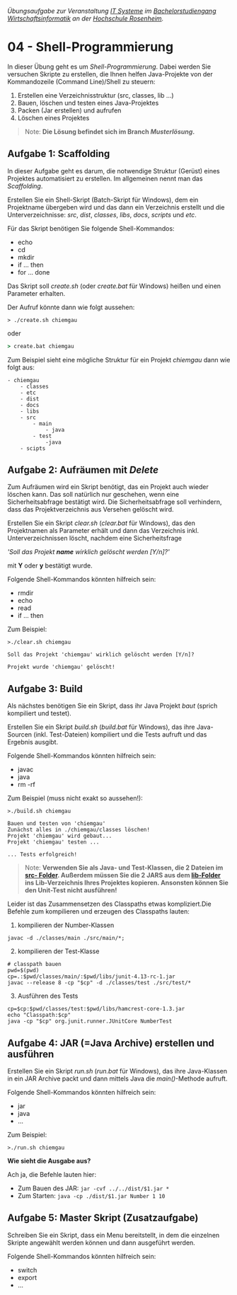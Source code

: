 
_Übungsaufgabe zur Veranstaltung [IT
Systeme](https://hsro-wif-it.github.io) im [Bachelorstudiengang
Wirtschaftsinformatik](https://www.th-rosenheim.de/technik/informatik-mathematik/wirtschaftsinformatik-bachelor/) an der [Hochschule Rosenheim](http://www.th-rosenheim.de)._

# 04 - Shell-Programmierung

In dieser Übung geht es um _Shell-Programmierung_. Dabei werden Sie
versuchen Skripte zu erstellen, die Ihnen helfen Java-Projekte von der
Kommandozeile (Command Line)/Shell zu steuern:

1. Erstellen eine Verzeichnisstruktur (src, classes, lib ...)
1. Bauen, löschen und testen eines Java-Projektes
1. Packen (Jar erstellen) und aufrufen
1. Löschen eines Projektes

> Note: **Die Lösung befindet sich im Branch _Musterlösung_.**

## Aufgabe 1: Scaffolding

In dieser Aufgabe geht es darum, die notwendige Struktur (Gerüst) eines
Projektes automatisiert zu erstellen. Im allgemeinen nennt man das
_Scaffolding_.

Erstellen Sie ein Shell-Skript (Batch-Skript für Windows), dem ein
Projektname übergeben wird und das dann ein Verzeichnis erstellt und die
Unterverzeichnisse: _src_, _dist_, _classes_, _libs_, _docs_, _scripts_
und _etc_.

Für das Skript benötigen Sie folgende Shell-Kommandos:

- echo
- cd
- mkdir
- if ... then
- for ... done

Das Skript soll _create.sh_ (oder _create.bat_ für Windows) heißen und
einen Parameter erhalten.

Der Aufruf könnte dann wie folgt aussehen:

```shell
> ./create.sh chiemgau
```

oder

```cmd
> create.bat chiemgau
```

Zum Beispiel sieht eine mögliche Struktur für ein Projekt _chiemgau_
dann wie folgt aus:

```shell
- chiemgau
    - classes
    - etc
    - dist
    - docs
    - libs
    - src
        - main
            - java
        - test
            -java
    - scipts
```
## Aufgabe 2: Aufräumen mit _Delete_

Zum Aufräumen wird ein Skript benötigt, das ein Projekt auch wieder
löschen kann. Das soll natürlich nur geschehen, wenn eine
Sicherheitsabfrage bestätigt wird. Die Sicherheitsabfrage soll
verhindern, dass das Projektverzeichnis aus Versehen gelöscht wird.

Erstellen Sie ein Skript _clear.sh_ (_clear.bat_ für Windows), das den
Projektnamen als Parameter erhält und dann das Verzeichnis inkl.
Unterverzeichnissen löscht, nachdem eine Sicherheitsfrage  

_'Soll das Projekt **name** wirklich gelöscht werden [Y/n]?'_  

mit **Y** oder **y** bestätigt wurde.

Folgende Shell-Kommandos könnten hilfreich sein:

- rmdir
- echo
- read
- if ... then

Zum Beispiel:

```shell
>./clear.sh chiemgau

Soll das Projekt 'chiemgau' wirklich gelöscht werden [Y/n]?

Projekt wurde 'chiemgau' gelöscht!

```

## Aufgabe 3: Build

Als nächstes benötigen Sie ein Skript, dass ihr Java Projekt _baut_
(sprich kompiliert und testet).

Erstellen Sie ein Skript _build.sh_ (_build.bat_ für Windows), das ihre
Java-Sourcen (inkl. Test-Dateien) kompiliert und die Tests aufruft und
das Ergebnis ausgibt.

Folgende Shell-Kommandos könnten hilfreich sein:

- javac
- java
- rm -rf

Zum Beispiel (muss nicht exakt so aussehen!):

```shell
>./build.sh chiemgau

Bauen und testen von 'chiemgau'
Zunächst alles in ./chiemgau/classes löschen!
Projekt 'chiemgau' wird gebaut...
Projekt 'chiemgau' testen ...

... Tests erfolgreich!

```

>Note: **Verwenden Sie als Java- und Test-Klassen, die 2 Dateien im
[src- Folder](./src). Außerdem müssen Sie die 2 JARS aus dem
[lib-Folder](./libs) ins Lib-Verzeichnis Ihres Projektes kopieren.
Ansonsten können Sie den Unit-Test nicht ausführen!**

Leider ist das Zusammensetzen des Classpaths etwas kompliziert.Die Befehle zum kompilieren und erzeugen des Classpaths lauten:

1. kompilieren der Number-Klassen

`javac -d ./classes/main ./src/main/*;`

2. kompilieren der Test-Klasse 

```
# classpath bauen
pwd=$(pwd)
cp=.:$pwd/classes/main/:$pwd/libs/junit-4.13-rc-1.jar
javac --release 8 -cp "$cp" -d ./classes/test ./src/test/*
```

3. Ausführen des Tests

```
cp=$cp:$pwd/classes/test:$pwd/libs/hamcrest-core-1.3.jar
echo "Classpath:$cp"
java -cp "$cp" org.junit.runner.JUnitCore NumberTest
```

## Aufgabe 4: JAR (=Java Archive) erstellen und ausführen

Erstellen Sie ein Skript _run.sh_ (_run.bat_ für Windows), das ihre
Java-Klassen in ein JAR Archive packt und dann mittels Java die
_main()_-Methode aufruft.

Folgende Shell-Kommandos könnten hilfreich sein:

- jar
- java
- ...

Zum Beispiel:

```shell
>./run.sh chiemgau
```

**Wie sieht die Ausgabe aus?**

Ach ja, die Befehle lauten hier:

- Zum Bauen des JAR: `jar -cvf ../../dist/$1.jar *`
- Zum Starten: `java -cp ./dist/$1.jar Number 1 10`

## Aufgabe 5: Master Skript (Zusatzaufgabe)

Schreiben Sie ein Skript, dass ein Menu bereitstellt, in dem die einzelnen Skripte angewählt werden können und dann ausgeführt werden.


Folgende Shell-Kommandos könnten hilfreich sein:

- switch
- export
- ...
